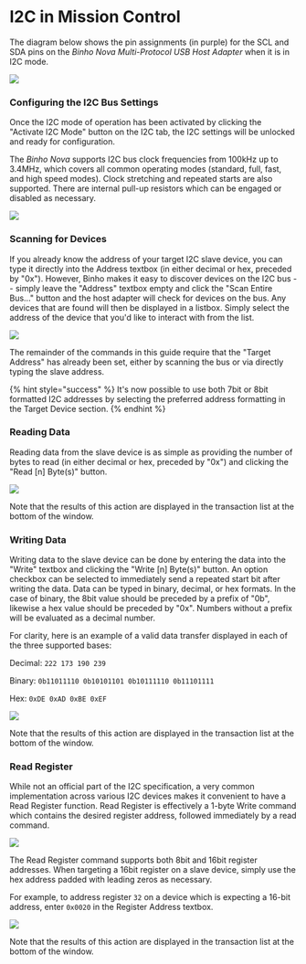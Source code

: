 # I2C in Mission Control

The diagram below shows the pin assignments \(in purple\) for the SCL and SDA pins on the _Binho Nova Multi-Protocol USB Host Adapter_ when it is in I2C mode.

![](../../.gitbook/assets/image%20%2813%29.png)

### Configuring the I2C Bus Settings

Once the I2C mode of operation has been activated by clicking the "Activate I2C Mode" button on the I2C tab, the I2C settings will be unlocked and ready for configuration.

The _Binho Nova_ supports I2C bus clock frequencies from 100kHz up to 3.4MHz, which covers all common operating modes \(standard, full, fast, and high speed modes\). Clock stretching and repeated starts are also supported. There are internal pull-up resistors which can be engaged or disabled as necessary.

![](../../.gitbook/assets/activate-i2c.gif)

### Scanning for Devices

If you already know the address of your target I2C slave device, you can type it directly into the Address textbox \(in either decimal or hex, preceded by "0x"\). However, Binho makes it easy to discover devices on the I2C bus -- simply leave the "Address" textbox empty and click the "Scan Entire Bus..." button and the host adapter will check for devices on the bus. Any devices that are found will then be displayed in a listbox. Simply select the address of the device that you'd like to interact with from the list.

![](../../.gitbook/assets/scan-i2c.gif)

The remainder of the commands in this guide require that the "Target Address" has already been set, either by scanning the bus or via directly typing the slave address.

{% hint style="success" %}
It's now possible to use both 7bit or 8bit formatted I2C addresses by selecting the preferred address formatting in the Target Device section.
{% endhint %}

### Reading Data

Reading data from the slave device is as simple as providing the number of bytes to read \(in either decimal or hex, preceded by "0x"\) and clicking the "Read \[n\] Byte\(s\)" button.

![](../../.gitbook/assets/read-i2c.gif)

Note that the results of this action are displayed in the transaction list at the bottom of the window.

### Writing Data

Writing data to the slave device can be done by entering the data into the "Write" textbox and clicking the "Write \[n\] Byte\(s\)" button. An option checkbox can be selected to immediately send a repeated start bit after writing the data. Data can be typed in binary, decimal, or hex formats. In the case of binary, the 8bit value should be preceded by a prefix of "0b", likewise a hex value should be preceded by "0x". Numbers without a prefix will be evaluated as a decimal number.

For clarity, here is an example of a valid data transfer displayed in each of the three supported bases:

Decimal: `222 173 190 239`

Binary: `0b11011110 0b10101101 0b10111110 0b11101111`

Hex: `0xDE 0xAD 0xBE 0xEF`

![](../../.gitbook/assets/write-i2c.gif)

Note that the results of this action are displayed in the transaction list at the bottom of the window.

### Read Register

While not an official part of the I2C specification, a very common implementation across various I2C devices makes it convenient to have a Read Register function. Read Register is effectively a 1-byte Write command which contains the desired register address, followed immediately by a read command.

![](../../.gitbook/assets/read-register-i2c.gif)

The Read Register command supports both 8bit and 16bit register addresses. When targeting a 16bit register on a slave device, simply use the hex address padded with leading zeros as necessary.

For example, to address register `32` on a device which is expecting a 16-bit address, enter `0x0020` in the Register Address textbox.

![](../../.gitbook/assets/read-register-16.gif)

Note that the results of this action are displayed in the transaction list at the bottom of the window.

